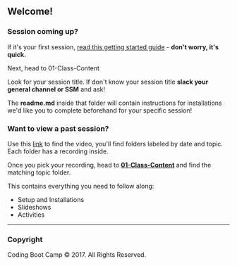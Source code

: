 ## Welcome!

### Session coming up?

If it's your first session, [read this getting started guide](gettingStarted.md) - __don't worry, it's quick.__

Next, head to 01-Class-Content

Look for your session title. If don't know your session title __slack your general channel or SSM__ and ask!

The __readme.md__ inside that folder will contain instructions for installations we'd like you to complete beforehand for your specific session!

### Want to view a past session?

Use this [link](https://drive.google.com/drive/folders/0BxfSfCS9NY44YWNjQ3BRWDV2Z0U?usp=sharing) to find the video, you'll find folders labeled by date and topic. Each folder has a recording inside.

Once you pick your recording, head to [__01-Class-Content__](01-Class-Content) and find the matching topic folder.

This contains everything you need to follow along:
 
 * Setup and Installations
 * Slideshows
 * Activities

- - -

### Copyright

Coding Boot Camp © 2017. All Rights Reserved.

